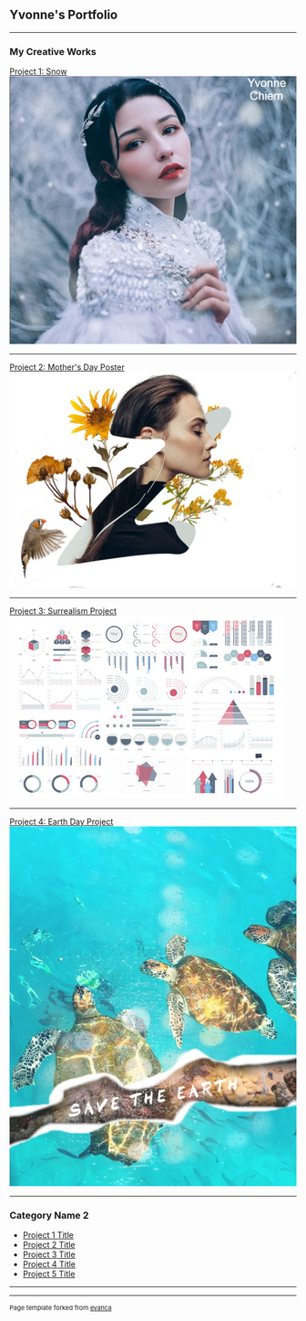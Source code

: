 ## Yvonne's Portfolio

---

### My Creative Works 

[Project 1: Snow](/sample_page)
<img src="images/Snow.png?raw=true"/>

---
[Project 2: Mother's Day Poster](/pdf/sample_presentation.pdf)
<img src="images/ecard.jpg?raw=true"/>

---
[Project 3: Surrealism Project](http://example.com/)
<img src="images/dummy_thumbnail.jpg?raw=true"/>

---
[Project 4: Earth Day Project](/sample_page)
<img src="images/turtles.jpg?raw=true"/>

---
### Category Name 2

- [Project 1 Title](http://example.com/)
- [Project 2 Title](http://example.com/)
- [Project 3 Title](http://example.com/)
- [Project 4 Title](http://example.com/)
- [Project 5 Title](http://example.com/)

---




---
<p style="font-size:11px">Page template forked from <a href="https://github.com/evanca/quick-portfolio">evanca</a></p>
<!-- Remove above link if you don't want to attibute -->
